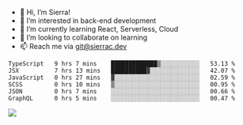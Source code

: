 - 👋 Hi, I’m Sierra!
- 👀 I’m interested in back-end development
- 🌱 I’m currently learning React, Serverless, Cloud
- 💞️ I’m looking to collaborate on learning
- 📫 Reach me via git@sierrac.dev

<!--START_SECTION:waka-->

```text
TypeScript   9 hrs 7 mins    █████████████▒░░░░░░░░░░░   53.13 %
JSX          7 hrs 13 mins   ██████████▓░░░░░░░░░░░░░░   42.07 %
JavaScript   0 hrs 27 mins   ▓░░░░░░░░░░░░░░░░░░░░░░░░   02.59 %
SCSS         0 hrs 10 mins   ▒░░░░░░░░░░░░░░░░░░░░░░░░   00.95 %
JSON         0 hrs 7 mins    ░░░░░░░░░░░░░░░░░░░░░░░░░   00.66 %
GraphQL      0 hrs 5 mins    ░░░░░░░░░░░░░░░░░░░░░░░░░   00.47 %
```

<!--END_SECTION:waka-->


![](https://hit.yhype.me/github/profile?user_id=7351311)
